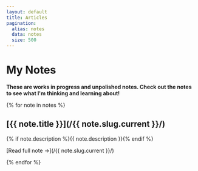 ```yaml
---
layout: default
title: Articles
pagination:
  alias: notes
  data: notes
  size: 500
---
```


# My Notes

**These are works in progress and unpolished notes. Check out the notes to see what I'm thinking and learning about!**

{% for note in notes %}

## [{{ note.title }}](/{{ note.slug.current }}/)

{% if note.description %}{{ note.description }}{% endif %}

[Read full note &rarr;](/{{ note.slug.current }}/)

{% endfor %}
